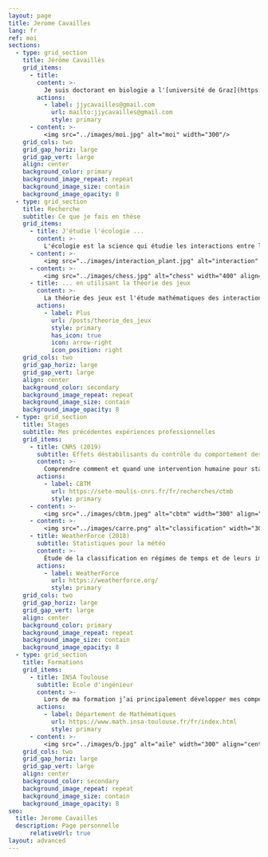 ```yaml
---
layout: page
title: Jerome Cavailles
lang: fr
ref: moi
sections:
  - type: grid_section
    title: Jérôme Cavaillès
    grid_items:
      - title: 
        content: >-
          Je suis doctorant en biologie a l'[université de Graz](https://www.uni-graz.at/en/). De façon générale, je cherche à comprendre comment des systèmes (êtres vivants, écosystèmes, civilisations, cerveau etc...) se structurent pour faire face à des changements environnementaux. Mon but ultime est de développer une théorie transdisciplinaire des systèmes dans des environnements changeants avec des applications de la vie quotidienne.
        actions:
          - label: jjycavailles@gmail.com
            url: mailto:jjycavailles@gmail.com
            style: primary
      - content: >-
          <img src="../images/moi.jpg" alt="moi" width="300"/>
    grid_cols: two
    grid_gap_horiz: large
    grid_gap_vert: large
    align: center
    background_color: primary
    background_image_repeat: repeat
    background_image_size: contain
    background_image_opacity: 8
  - type: grid_section
    title: Recherche
    subtitle: Ce que je fais en thèse
    grid_items:
      - title: J'étudie l'écologie ...
        content: >-
          L'écologie est la science qui étudie les interactions entre les êtres vivants. Je m'intéresse particulièrement à l'organisation des individus face à des changements environnementaux.
      - content: >-
          <img src="../images/interaction_plant.jpg" alt="interaction" width="400" align="left"> 
      - content: >-
          <img src="../images/chess.jpg" alt="chess" width="400" align="right"> 
      - title: ... en utilisant la théorie des jeux
        content: >-
          La théorie des jeux est l'étude mathématiques des interactions stratégiques entre différents agents. En ce qui me concerne, les agents sont des plantes, des animaux ou d’autres organismes vivants. Cependant, la théorie des jeux peut également être utilisée pour modéliser les interactions entre les humains, les institutions, les ordinateurs, etc...
        actions:
          - label: Plus
            url: /posts/theorie_des_jeux
            style: primary
            has_icon: true
            icon: arrow-right
            icon_position: right
    grid_cols: two
    grid_gap_horiz: large
    grid_gap_vert: large
    align: center
    background_color: secondary
    background_image_repeat: repeat
    background_image_size: contain
    background_image_opacity: 8
  - type: grid_section
    title: Stages
    subtitle: Mes précédentes expériences professionnelles
    grid_items:
      - title: CNRS (2019)
        subtitle: Effets déstabilisants du contrôle du comportement des écosystèmes
        content: >-
          Comprendre comment et quand une intervention humaine pour stabiliser la dynamique d’un écosystème peut conduire à un écosystème plus fragile. En particulier, explorer si minimiser communément les mesures de stabilité utilisées (telles que la variabilité temporelle) peuvent augmenter les risques d’événements extrêmes, comme un effondrement de l’écosystème.
        actions:
          - label: CBTM
            url: https://sete-moulis-cnrs.fr/fr/recherches/ctmb
            style: primary
      - content: >-
          <img src="../images/cbtm.jpeg" alt="cbtm" width="300" align="left"> 
      - content: >-
          <img src="../images/carre.png" alt="classification" width="300" align="right"> 
      - title: WeatherForce (2018)
        subtitle: Statistiques pour la météo
        content: >-
          Étude de la classification en régimes de temps et de leurs impacts pour des utilisations métiers. Développement des outils dédiés à la classification d’une journée. Évaluation de leur impacts sur des variables utilisateurs.
        actions:
          - label: WeatherForce
            url: https://weatherforce.org/
            style: primary
    grid_cols: two
    grid_gap_horiz: large
    grid_gap_vert: large
    align: center
    background_color: primary
    background_image_repeat: repeat
    background_image_size: contain
    background_image_opacity: 8
  - type: grid_section
    title: Formations
    grid_items:
      - title: INSA Toulouse
        subtitle: Ecole d'ingénieur
        content: >-
          Lors de ma formation j’ai principalement développer mes compétences dans les domaines de la modélisation, de la simulation et de l’optimisation. A droite, on peut voir une simulation effectue en cours de mécaniques des fluides. On peut voir la sous pression au dessus d’une aile d’avion.
        actions:
          - label: Département de Mathématiques
            url: https://www.math.insa-toulouse.fr/fr/index.html
            style: primary
      - content: >-
          <img src="../images/b.jpg" alt="aile" width="300" align="center"/>
    grid_cols: two
    grid_gap_horiz: large
    grid_gap_vert: large
    align: center
    background_color: secondary
    background_image_repeat: repeat
    background_image_size: contain
    background_image_opacity: 8
seo:
  title: Jerome Cavailles
  description: Page personnelle
      relativeUrl: true
layout: advanced
---
```



<!-- Global site tag (gtag.js) - Google Analytics -->
<script async src="https://www.googletagmanager.com/gtag/js?id=G-VPTWJKGKTG"></script>
<script>
  window.dataLayer = window.dataLayer || [];
  function gtag(){dataLayer.push(arguments);}
  gtag('js', new Date());

  gtag('config', 'G-VPTWJKGKTG');
</script>
